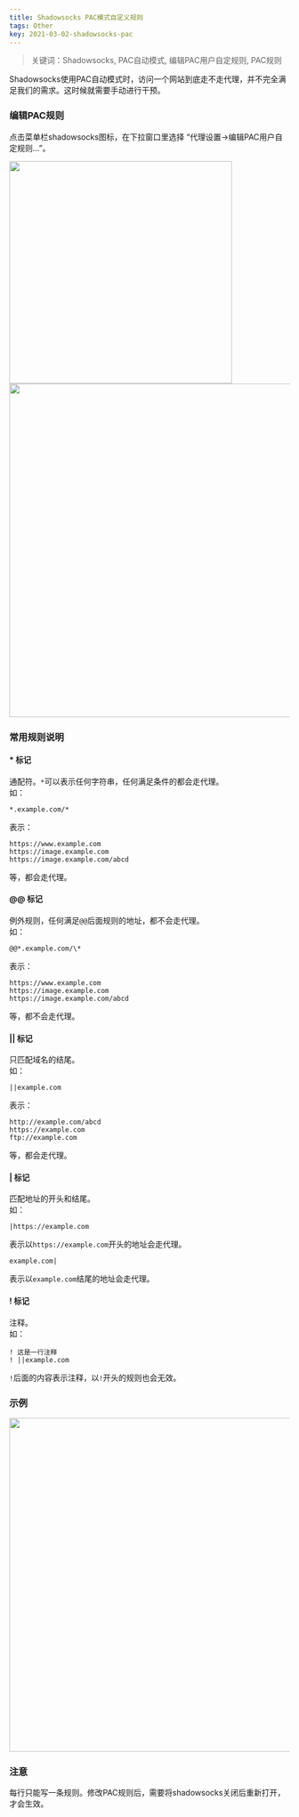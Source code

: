 ```yaml
---
title: Shadowsocks PAC模式自定义规则
tags: Other
key: 2021-03-02-shadowsocks-pac
---
```


> 关键词：Shadowsocks, PAC自动模式, 编辑PAC用户自定规则, PAC规则

Shadowsocks使用PAC自动模式时，访问一个网站到底走不走代理，并不完全满足我们的需求。这时候就需要手动进行干预。

### 编辑PAC规则
点击菜单栏shadowsocks图标，在下拉窗口里选择 “代理设置->编辑PAC用户自定规则...”。

<img src="https://image.oldboard.tech/blog/shadowsocks-pac.jpg" width="400">

<img src="https://image.oldboard.tech/blog/shadowsocks-pacedit.png" width="600">

### 常用规则说明
#### * 标记
通配符。`*`可以表示任何字符串，任何满足条件的都会走代理。  
如：
```
*.example.com/*
```
表示：
```
https://www.example.com
https://image.example.com
https://image.example.com/abcd
```
等，都会走代理。 

#### @@ 标记
例外规则，任何满足`@@`后面规则的地址，都不会走代理。  
如：
``` 
@@*.example.com/\*
``` 
表示：
```
https://www.example.com
https://image.example.com
https://image.example.com/abcd
```
等，都不会走代理。

#### || 标记  
只匹配域名的结尾。  
如：
```
||example.com
```
表示：
``` 
http://example.com/abcd
https://example.com
ftp://example.com 
```
等，都会走代理。

#### | 标记
匹配地址的开头和结尾。  
如：
```
|https://example.com
```
表示以`https://example.com`开头的地址会走代理。
```
example.com|
```
表示以`example.com`结尾的地址会走代理。

#### ! 标记
注释。  
如：
```
! 这是一行注释
! ||example.com
```
`!`后面的内容表示注释，以`!`开头的规则也会无效。

### 示例
<img src="https://image.oldboard.tech/blog/shadowpaceditend.png" width="600">

### 注意
每行只能写一条规则。修改PAC规则后，需要将shadowsocks关闭后重新打开，才会生效。
